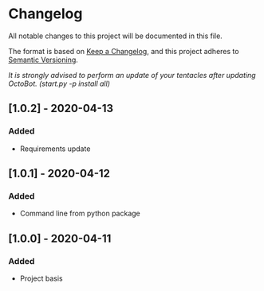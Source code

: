 # Changelog
All notable changes to this project will be documented in this file.

The format is based on [Keep a Changelog](https://keepachangelog.com/en/1.0.0/),
and this project adheres to [Semantic Versioning](https://semver.org/spec/v2.0.0.html).

*It is strongly advised to perform an update of your tentacles after updating OctoBot. (start.py -p install all)*

## [1.0.2] - 2020-04-13
### Added
- Requirements update

## [1.0.1] - 2020-04-12
### Added
- Command line from python package

## [1.0.0] - 2020-04-11
### Added
- Project basis
